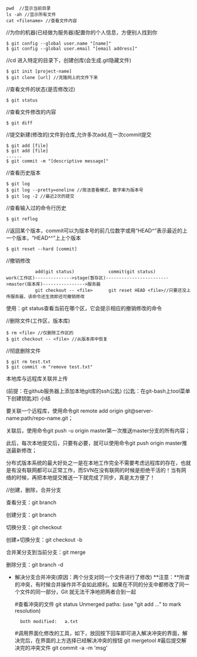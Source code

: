 	pwd  //显示当前目录
	ls -ah //显示所有文件
	cat <filename> //查看文件内容

//为你的机器(已经做为服务器)配置你的个人信息，方便别人找到你

	$ git config --global user.name "[name]"
	$ git config --global user.email "[email address]"

//cd 进入特定的目录下，创建创库(会生成.git隐藏文件)

	$ git init [project-name]
	$ git clone [url] //克隆网上的文件下来

//查看文件的状态(是否修改过)
	
	$ git status
//查看文件修改的内容

	$ git diff

//提交新建(修改的)文件到仓库,允许多次add,在一次commit提交

	$ git add [file]
	$ git add [file]
	......
	$ git commit -m "[descriptive message]"

//查看历史版本

	$ git log
	$ git log --pretty=oneline //简洁查看模式，数字串为版本号
	$ git log -2 //最近2次的提交

//查看输入过的命令行历史

	$ git reflog

//返回某个版本，commit可以为版本号的前几位数字或用“HEAD^”表示最近的上一个版本，“HEAD^^”上上个版本
	
	$ git reset --hard [commit]

//撤销修改

	           add(git status)             commit(git status)
	work(工作区)-------------->stage(暂存区)------------------------>master(版本库)---------------->服务器
	           git checkout -- <file>      git reset HEAD <file>//只要还没上传服务器，该命令还生效即还可撤销修改


使用：git status查看当前在哪个区，它会提示相应的撤销修改的命令

//删除文件(工作区，版本库)

	$ rm <file> //仅删除工作区的
	$ git checkout -- <file> //从版本库中恢复

//彻底删除文件

	$ git rm test.txt
	$ git commit -m "remove test.txt"

本地库与远程库关联并上传

(前提：在github服务器上添加本地git库的ssh公匙)
(公匙：在git-bash上tool菜单下创建钥匙对)
小结

要关联一个远程库，使用命令git remote add origin git@server-name:path/repo-name.git；

关联后，使用命令git push -u origin master第一次推送master分支的所有内容；

此后，每次本地提交后，只要有必要，就可以使用命令git push origin master推送最新修改；

分布式版本系统的最大好处之一是在本地工作完全不需要考虑远程库的存在，也就是有没有联网都可以正常工作，而SVN在没有联网的时候是拒绝干活的！当有网络的时候，再把本地提交推送一下就完成了同步，真是太方便了！


//创建，删除，合并分支

查看分支：git branch

创建分支：git branch <name>

切换分支：git checkout <name>

创建+切换分支：git checkout -b <name>

合并某分支到当前分支：git merge <name>

删除分支：git branch -d <name>


- 解决分支合并冲突(原因：两个分支对同一个文件进行了修改)
**注意：**所谓的冲突，有时候合并操作并不会如此顺利。如果在不同的分支中都修改了同一个文件的同一部分，Git 就无法干净地把两者合到一起


	#查看冲突的文件
	git status 
	Unmerged paths:
    (use "git add <file>..." to mark resolution)

        both modified:   a.txt
	#调用界面化修改的工具，如下，放回按下回车即可进入解决冲突的界面，解决完后，在界面的上方选择已经解决冲突的按钮
	git mergetool
	#最后提交解决完的冲突文件
	git commit -a -m 'msg'
     


